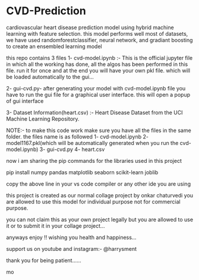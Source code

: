 # CVD-Prediction
cardiovascular heart disease prediction model using hybrid machine learning with feature selection. this model performs well most of datasets, we have used randomforestclassifier, neural network, and gradiant boosting to create an ensembled learning model


this repo contains 3 files 
1- cvd-model.ipynb :- This is the official jupyter file in which all the working has done, all the algos has been performed in this file. run it for once and at the end you will have your own pkl file. which will be loaded automatically to the gui...

2- gui-cvd.py- after generating your model with cvd-model.ipynb file you have to run the gui file for a graphical user interface. this will open a popup of gui interface

3- Dataset Information(heart.csv) :- Heart Disease Dataset from the UCI Machine Learning Repository. 

NOTE:- to make this code work make sure you have all the files in the same folder. the files name is as followed
1- cvd-model.ipynb
2- model1167.pkl(which will be automatically generated when you run the cvd-model.ipynb)
3- gui-cvd.py
4- heart.csv


now i am sharing the pip commands for the libraries used in this project

pip install numpy pandas matplotlib seaborn scikit-learn joblib

copy the above line in your vs code compiler or any other ide you are using

this project is created as our normal collage project by onkar chaturvedi
you are allowed to use this model for individual purpose not for commercial purpose.

you can not claim this as your own project legally but you are allowed to use it or to submit it in your collage project...

anyways enjoy !! wishing you health and happiness...

support us on youtube and instagram:-
@harrysment

thank you for being patient......

mo
